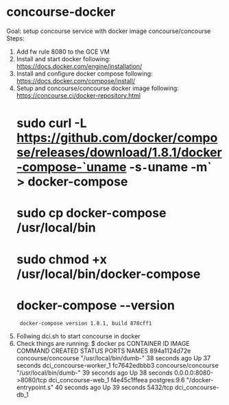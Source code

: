 # concourse-docker
Goal: setup concourse service with docker image concourse/concourse
Steps:
1. Add fw rule 8080 to the GCE VM
2. Install and start docker following: https://docs.docker.com/engine/installation/
3. Install and configure docker compose following: https://docs.docker.com/compose/install/
4. Setup and concourse/concourse docker image following: https://concourse.ci/docker-repository.html
	# sudo  curl -L https://github.com/docker/compose/releases/download/1.8.1/docker-compose-`uname -s`-`uname -m` > docker-compose
	# sudo cp docker-compose /usr/local/bin
	# sudo chmod +x /usr/local/bin/docker-compose
	# docker-compose --version
	    docker-compose version 1.8.1, build 878cff1
5. Follwing dci.sh to start concourse in docker
6. Check things are running:
$ docker ps
CONTAINER ID        IMAGE                 COMMAND                  CREATED             STATUS              PORTS                    NAMES
894a1124d72e        concourse/concourse   "/usr/local/bin/dumb-"   38 seconds ago      Up 37 seconds                                dci_concourse-worker_1
fc7642edbbb3        concourse/concourse   "/usr/local/bin/dumb-"   39 seconds ago      Up 38 seconds       0.0.0.0:8080->8080/tcp   dci_concourse-web_1
f4e45c1ffeea        postgres:9.6          "/docker-entrypoint.s"   40 seconds ago      Up 39 seconds       5432/tcp                 dci_concourse-db_1

